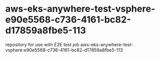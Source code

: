 # aws-eks-anywhere-test-vsphere-e90e5568-c736-4161-bc82-d17859a8fbe5-113
repository for use with E2E test job aws-eks-anywhere-test-vsphere:e90e5568-c736-4161-bc82-d17859a8fbe5-113
